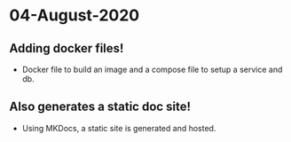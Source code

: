 # 04-August-2020

## Adding docker files!
- Docker file to build an image and a compose file to setup a service and db. 

## Also generates a static doc site!
- Using MKDocs, a static site is generated and hosted.